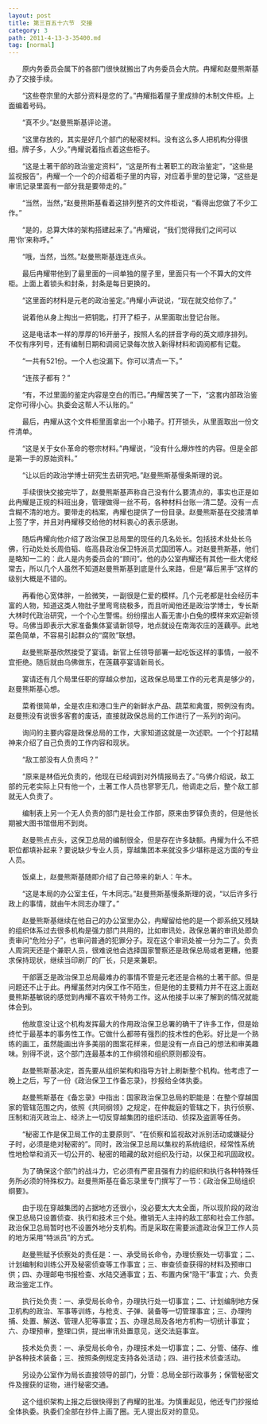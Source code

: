 ```yaml
---
layout: post
title: 第三百五十六节　交接
category: 3
path: 2011-4-13-3-35400.md
tag: [normal]
---
```


　　原内务委员会属下的各部门很快就搬出了内务委员会大院。冉耀和赵曼熊斯基办了交接手续。

　　“这些卷宗里的大部分资料是您的了。”冉耀指着屋子里成排的木制文件柜。上面编着号码。

　　“真不少。”赵曼熊斯基评论道。

　　“这里存放的，其实是好几个部门的秘密材料。没有这么多人把机构分得很细。牌子多，人少。”冉耀说着指点着这些柜子。

　　“这是土著干部的政治鉴定资料”，“这是所有土著职工的政治鉴定”，“这些是监视报告”，冉耀一个一个的介绍着柜子里的内容，对应着手里的登记簿，“这些是审讯记录里面有一部分我是要带走的。”

　　“当然，当然，”赵曼熊斯基看着这排列整齐的文件柜说，“看得出您做了不少工作。”

　　“是的，总算大体的架构搭建起来了。”冉耀说，“我们觉得我们之间可以用‘你’来称呼。”

　　“哦，当然，当然。”赵曼熊斯基连连点头。

　　最后冉耀带他到了最里面的一间单独的屋子里，里面只有一个不算大的文件柜。上面上着锁头和封条，封条是每日更换的。

　　“这里面的材料是元老的政治鉴定。”冉耀小声说说，“现在就交给你了。”

　　说着他从身上掏出一把钥匙，打开了柜子，从里面取出登记台账。

　　这是电话本一样的厚厚的16开册子，按照人名的拼音字母的英文顺序排列。不仅有序列号，还有编制日期和调阅记录每次放入新得材料和调阅都有记载。

　　“一共有521份。一个人也没漏下。你可以清点一下。”

　　“连孩子都有？”

　　“有，不过里面的鉴定内容是空白的而已。”冉耀苦笑了一下，“这套内部政治鉴定你可得小心。执委会这帮人不认账的。”

　　最后，冉耀从这个文件柜里面拿出一个小箱子。打开锁头，从里面取出一份文件清单。

　　“这是关于女仆革命的卷宗材料。”冉耀说，“没有什么爆炸性的内容。但是全部是第一手的原始资料。”

　　“让以后的政治学博士研究生去研究吧。”赵曼熊斯基慢条斯理的说。

　　手续很快交接完毕了，赵曼熊斯基声称自己没有什么要清点的，事实也正是如此冉耀是正规的科班出身，管理做得一丝不苟，各种材料台账一清二楚。没有一点含糊不清的地方。要带走的档案，冉耀也提供了一份目录。赵曼熊斯基在交接清单上签了字，并且对冉耀移交给他的材料衷心的表示感谢。

　　随后冉耀向他介绍了政治保卫总局里的现任的几名处长。包括技术处处长乌佛，行动处处长周伯韬、临高县政治保卫特派员尤国团等人。对赵曼熊斯基，他们是略知一二的：此人是内务委员会的“顾问”。他的办公室冉耀还有其他一些大佬经常去，所以几个人虽然不知道赵曼熊斯基到底是什么来路，但是“幕后黑手”这样的级别大概是不错的。

　　再看他心宽体胖，一脸微笑，一副很是仁爱的模样。几个元老都是社会经历丰富的人物，知道这类人物肚子里弯弯绕极多，而且听闻他还是政治学博士，专长斯大林时代政治研究，一个个心生警惕。纷纷摆出人畜无害小白兔的模样来欢迎新领导。乌佛当即表示大家准备集体宴请新领导，地点就设在南海农庄的莲藕亭。此地菜色简单，不容易引起群众的“腐败”联想。

　　赵曼熊斯基欣然接受了宴请。新官上任领导部署一起吃饭这样的事情，一般不宜拒绝。随后就由乌佛做东，在莲藕亭宴请新局长。

　　宴请还有几个局里任职的穿越众参加，这政保总局里工作的元老真是够少的，赵曼熊斯基心想。

　　菜肴很简单，全是农庄和港口生产的新鲜水产品、蔬菜和禽蛋，照例没有肉。赵曼熊没有说很多客套的废话，直接就政保总局的工作进行了一系列的询问。

　　询问的主要内容是政保总局的工作，大家知道这就是一次述职。一个个打起精神来介绍了自己负责的工作内容和现状。

　　“敌工部没有人负责吗？”

　　“原来是林佰光负责的，他现在已经调到对外情报局去了。”乌佛介绍说，敌工部的元老实际上只有他一个，土著工作人员也寥寥无几，他调走之后，整个敌工部就无人负责了。

　　编制表上另一个无人负责的部门是社会工作部，原来由罗铎负责的，但是他长期被大图书馆借用不到岗。

　　赵曼熊点点头，这保卫总局的编制很全，但是存在许多缺额。冉耀为什么不把职位都填补起来？要说缺少专业人员，穿越集团本来就没多少堪称是这方面的专业人员。

　　饭桌上，赵曼熊斯基随即介绍了自己带来的新人：午木。

　　“这是本局的办公室主任，午木同志。”赵曼熊斯基慢条斯理的说，“以后许多行政上的事情，就由午木同志办理了。”

　　赵曼熊斯基继续在他自己的办公室里办公，冉耀留给他的是一个即系统又残缺的组织体系过去很多机构是强力部门共用的，比如审讯处，政保总署的审讯处即负责审问“危险分子”，也审问普通的犯罪分子。现在这个审讯处被一分为二了。负责人周洞天还是个兼职人员，很难说他会选择国家警察还是政保总局或者更糟，他要求保持现状，继续当印刷厂的厂长，只是来兼职。

　　干部匮乏是政治保卫总局最难办的事情不管是元老还是合格的土著干部。但是问题还不止于此。冉耀虽然对内保工作不陌生，但是他的主要精力并不在这上面赵曼熊斯基敏锐的感觉到冉耀不喜欢干特务工作。这从他接手以来了解到的情况就能体会到。

　　他故意没让这个机构发挥最大的作用政治保卫总署的确干了许多工作，但是始终忙于最基本的事务性工作。它做什么都带有强烈的技术性的色彩。好比是一个熟练的画工，虽然能画出许多美丽的图案花样来，但是没有一点自己的想法和审美趣味。别得不说，这个部门连最基本的工作纲领和组织原则都没有。

　　赵曼熊斯基决定，首先要从组织架构和指导方针上刷新整个机构。他考虑了一晚上之后，写了一份《政治保卫工作备忘录》，抄报给全体执委。

　　赵曼熊斯基在《备忘录》中指出：国家政治保卫总局的职能是：在整个穿越国家的管辖范围之内，依照《共同纲领》之规定，在仲裁庭的管辖之下，执行侦察、压制和消灭政治上、经济上一切反穿越集团的组织活动、侦探及盗匪等任务。

　　“秘密工作是保卫局工作的主要原则”、“在侦察和监视敌对派别活动或嫌疑分子时，必须是绝对秘密的”。同时，政治保卫总局以集权的系统组织，经常性系统性地检举和消灭一切公开的、秘密的暗藏的敌对组织及行动，以保卫和巩固政权。

　　为了确保这个部门的战斗力，它必须有严密且强有力的组织和执行各种特殊任务所必须的特殊权力。赵曼熊斯基在备忘录里专门撰写了一节：《政治保卫局组织纲要》。

　　由于现在穿越集团的占据地方还很小，没必要太大太全面，所以现阶段的政治保卫总局只设置侦查、执行和技术三个处。撤销无人主持的敌工部和社会工作部。政治保卫总局暂时也不设置外地分支机构。而是采取在需要派遣政治保卫工作人员的地方采用“特派员”的方式。

　　赵曼熊赋予侦察处的责任是：一、承受局长命令，办理侦察处一切事宜；二、计划编制和训练公开及秘密侦查等工作事宜；三、审查侦查获得的材料及预审口供；四、办理邮电书报检查、水陆交通事宜；五、布置内保“隐干”事宜；六、负责政治鉴定工作。

　　执行处负责：一、承受局长命令，办理执行处一切事宜；二、计划编制地方保卫机构的政治、军事等训练，与枪支、子弹、装备等一切管理事宜；三、办理拘捕、处置、解送、管理人犯等事宜；五、办理总局及各地方机构一切统计事宜；六、办理预审，整理口供，提出审讯处置意见，送交法庭事宜。

　　技术处负责：一、承受局长命令，办理技术处一切事宜；二、分管、储存、维护各种技术装备；三、按照条例规定支持各处活动；四、进行技术侦查活动。

　　另设办公室作为局长直接领导的部门，分管：总局全部行政事务；保管秘密文件及搜获的证物，进行秘密交通。

　　这个组织架构上报之后很快得到了冉耀的批准。为慎重起见，他还专门抄报给全体执委。执委们全部在抄件上画了圈。无人提出反对的意见。